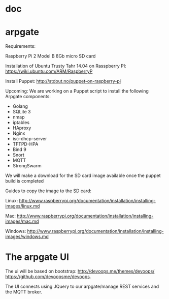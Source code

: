 # doc
# arpgate

Requirements:

Raspberry Pi 2 Model B
8Gb micro SD card

Installation of Ubuntu Trusty Tahr 14.04 on Rasspberry PI: https://wiki.ubuntu.com/ARM/RaspberryP

Install Puppet: http://stdout.no/puppet-on-raspberry-pi

Upcoming:
We are working on a Puppet script to install the following Arpgate components:

- Golang
- SQLite 3  
- nmap
- iptables
- HAproxy
- Nginx
- isc-dhcp-server
- TFTPD-HPA
- Bind 9
- Snort
- MQTT
- StrongSwarm

We will make a download for the SD card image available once the puppet build is completed

Guides to copy the image to the SD card:

Linux: http://www.raspberrypi.org/documentation/installation/installing-images/linux.md

Mac: http://www.raspberrypi.org/documentation/installation/installing-images/mac.md

Windows: http://www.raspberrypi.org/documentation/installation/installing-images/windows.md


The arpgate UI
==============

The ui will be based on bootstrap: http://devoops.me/themes/devoops/
https://github.com/devoopsme/devoops.

The UI connects using JQuery to our arpgate/manage REST services and the MQTT broker.








